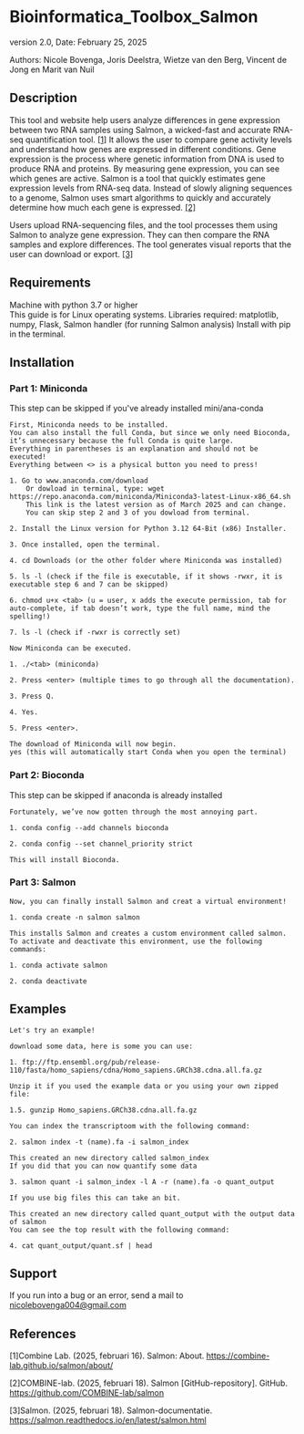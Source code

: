 # Bioinformatica_Toolbox_Salmon
version 2.0, Date: February 25, 2025

Authors: Nicole Bovenga, Joris Deelstra, Wietze van den Berg, Vincent de Jong en Marit van Nuil
 
 
## Description
This tool and website help users analyze differences in gene expression between two RNA samples using Salmon, a wicked-fast and accurate RNA-seq quantification tool. [[1]](https://combine-lab.github.io/salmon/about/)
It allows the user to compare gene activity levels and understand how genes are expressed in different conditions.
Gene expression is the process where genetic information from DNA is used to produce RNA and proteins. By measuring gene expression, you can see which genes are active.
Salmon is a tool that quickly estimates gene expression levels from RNA-seq data. Instead of slowly aligning sequences to a genome, 
Salmon uses smart algorithms to quickly and accurately determine how much each gene is expressed. [[2]](https://github.com/COMBINE-lab/salmon)

Users upload RNA-sequencing files, and the tool processes them using Salmon to analyze gene expression.
They can then compare the RNA samples and explore differences. The tool generates visual reports that the user can download or export. [[3]](https://salmon.readthedocs.io/en/latest/salmon.html)

## Requirements
Machine with python 3.7 or higher <br>
This guide is for Linux operating systems.
Libraries required: matplotlib, numpy, Flask, Salmon handler (for running Salmon analysis)
Install with pip in the terminal.


## Installation
### Part 1: Miniconda
This step can be skipped if you've already installed mini/ana-conda
```
First, Miniconda needs to be installed.
You can also install the full Conda, but since we only need Bioconda, it’s unnecessary because the full Conda is quite large.
Everything in parentheses is an explanation and should not be executed!
Everything between <> is a physical button you need to press!
 
1. Go to www.anaconda.com/download
    Or dowload in terminal, type: wget https://repo.anaconda.com/miniconda/Miniconda3-latest-Linux-x86_64.sh
    This link is the latest version as of March 2025 and can change. 
    You can skip step 2 and 3 of you dowload from terminal. 
    
2. Install the Linux version for Python 3.12 64-Bit (x86) Installer.
 
3. Once installed, open the terminal.
 
4. cd Downloads (or the other folder where Miniconda was installed)
 
5. ls -l (check if the file is executable, if it shows -rwxr, it is executable step 6 and 7 can be skipped)
 
6. chmod u+x <tab> (u = user, x adds the execute permission, tab for auto-complete, if tab doesn’t work, type the full name, mind the spelling!)
 
7. ls -l (check if -rwxr is correctly set)
 
Now Miniconda can be executed.
 
1. ./<tab> (miniconda)
 
2. Press <enter> (multiple times to go through all the documentation).
 
3. Press Q.
 
4. Yes.
 
5. Press <enter>.
 
The download of Miniconda will now begin.
yes (this will automatically start Conda when you open the terminal)
```
### Part 2: Bioconda
This step can be skipped if anaconda is already installed
 
```
Fortunately, we’ve now gotten through the most annoying part.
 
1. conda config --add channels bioconda
 
2. conda config --set channel_priority strict
 
This will install Bioconda.
```
### Part 3: Salmon
 
```
Now, you can finally install Salmon and creat a virtual environment!
 
1. conda create -n salmon salmon
 
This installs Salmon and creates a custom environment called salmon.
To activate and deactivate this environment, use the following commands:
 
1. conda activate salmon
 
2. conda deactivate
```
 
## Examples
```
Let's try an example!

download some data, here is some you can use:

1. ftp://ftp.ensembl.org/pub/release-110/fasta/homo_sapiens/cdna/Homo_sapiens.GRCh38.cdna.all.fa.gz

Unzip it if you used the example data or you using your own zipped file:

1.5. gunzip Homo_sapiens.GRCh38.cdna.all.fa.gz

You can index the transcriptoom with the following command:

2. salmon index -t (name).fa -i salmon_index

This created an new directory called salmon_index
If you did that you can now quantify some data

3. salmon quant -i salmon_index -l A -r (name).fa -o quant_output

If you use big files this can take an bit.

This created an new directory called quant_output with the output data of salmon
You can see the top result with the following command:

4. cat quant_output/quant.sf | head

```
 
## Support
If you run into a bug or an error, send a mail to nicolebovenga004@gmail.com
 
## References
 
[1]Combine Lab. (2025, februari 16). Salmon: About. https://combine-lab.github.io/salmon/about/  
 
[2]COMBINE-lab. (2025, februari 18). Salmon [GitHub-repository]. GitHub. https://github.com/COMBINE-lab/salmon 
 
[3]Salmon. (2025, februari 18). Salmon-documentatie. https://salmon.readthedocs.io/en/latest/salmon.html 
 
